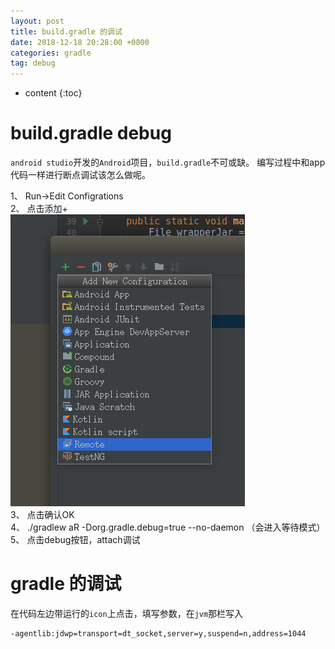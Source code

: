 ```yaml
---
layout: post
title: build.gradle 的调试
date: 2018-12-18 20:28:00 +0800
categories: gradle
tag: debug
---
```

* content
{:toc}


build.gradle debug                     
=========================================

`android studio`开发的`Android`项目，`build.gradle`不可或缺。
编写过程中和app代码一样进行断点调试该怎么做呢。

1、 Run->Edit Configrations  
2、 点击添加+  
![点击添加示意图](https://raw.githubusercontent.com/hqglichao/hqglichao.github.io/master/styles/images/gradle-debug-add.png)  
3、 点击确认OK  
4、 ./gradlew aR -Dorg.gradle.debug=true  --no-daemon （会进入等待模式）  
5、 点击debug按钮，attach调试  

gradle 的调试
=========================================

在代码左边带运行的`icon`上点击，填写参数，在`jvm`那栏写入  
```bash
-agentlib:jdwp=transport=dt_socket,server=y,suspend=n,address=1044
```